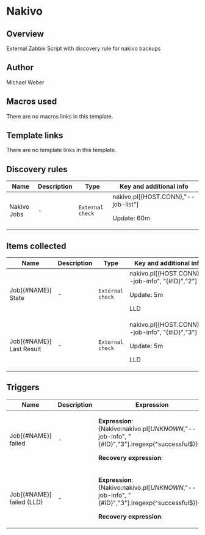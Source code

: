 # Nakivo

## Overview

External Zabbix Script with discovery rule for nakivo backups



## Author

Michael Weber

## Macros used

There are no macros links in this template.

## Template links

There are no template links in this template.

## Discovery rules

|Name|Description|Type|Key and additional info|
|----|-----------|----|----|
|Nakivo Jobs|<p>-</p>|`External check`|nakivo.pl[{HOST.CONN},"--job-list"]<p>Update: 60m</p>|


## Items collected

|Name|Description|Type|Key and additional info|
|----|-----------|----|----|
|Job[{#NAME}] State|<p>-</p>|`External check`|nakivo.pl[{HOST.CONN},"--job-info", "{#ID}","2"]<p>Update: 5m</p><p>LLD</p>|
|Job[{#NAME}] Last Result|<p>-</p>|`External check`|nakivo.pl[{HOST.CONN},"--job-info", "{#ID}","3"]<p>Update: 5m</p><p>LLD</p>|


## Triggers

|Name|Description|Expression|Priority|
|----|-----------|----------|--------|
|Job[{#NAME}] failed|<p>-</p>|<p>**Expression**: {Nakivo:nakivo.pl[*UNKNOWN*,"--job-info", "{#ID}","3"].iregexp(^successful$)}=0</p><p>**Recovery expression**: </p>|warning|
|Job[{#NAME}] failed (LLD)|<p>-</p>|<p>**Expression**: {Nakivo:nakivo.pl[*UNKNOWN*,"--job-info", "{#ID}","3"].iregexp(^successful$)}=0</p><p>**Recovery expression**: </p>|warning|
